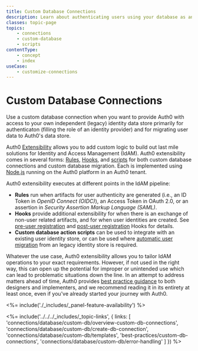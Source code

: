 ```yaml
---
title: Custom Database Connections
description: Learn about authenticating users using your database as an identity provider.
classes: topic-page
topics:
    - connections
    - custom-database
    - scripts
contentType: 
    - concept
    - index
useCase:
    - customize-connections
---
```

<!-- markdownlint-disable MD041 MD002 -->
<div class="topic-page-header">
  <div data-name="example" class="topic-page-badge"></div>
  <h1>Custom Database Connections</h1>
  <p>
  Use a custom database connection when you want to provide Auth0 with access to your own independent (legacy) identity data store primarily for authenticaton (filling the role of an identity provider) and for migrating user data to Auth0's data store. 
  </p>
</div>

Auth0 [Extensibility](/topics/extensibility) allows you to add custom logic to build out last mile solutions for Identity and Access Management (IdAM). Auth0 extensibility comes in several forms: [Rules](/rules), [Hooks](/hooks), and [scripts](/connections/database/custom-db/templates) for both custom database connections and custom database migration. Each is implemented using [Node.js](https://nodejs.org/en/) running on the Auth0 platform in an Auth0 tenant. 

Auth0 extensibility executes at different points in the IdAM pipeline: 

* **Rules** run when artifacts for user authenticity are generated (i.e., an ID Token in <dfn data-key="openid">OpenID Connect (OIDC)</dfn>), an Access Token in OAuth 2.0, or an assertion in <dfn data-key="security-assertion-markup-language">Security Assertion Markup Language (SAML)</dfn>. 
* **Hooks** provide additional extensibility for when there is an exchange of non-user related artifacts, and for when user identities are created. See [pre-user registration](/hooks/extensibility-points/pre-user-registration) and [post-user registration](/hooks/extensibility-points/post-user-registration) Hooks for details. 
* **Custom database action scripts** can be used to integrate with an existing user identity store, or can be used where [automatic user migration](/users/concepts/overview-user-migration#automatic-migrations) from an legacy identity store is required. 

Whatever the use case, Auth0 extensibility allows you to tailor IdAM operations to your exact requirements. However, if not used in the right way, this can open up the potential for improper or unintended use which can lead to problematic situations down the line. In an attempt to address matters ahead of time, Auth0 provides [best practice guidance](/best-practices/custom-db-connections) to both designers and implementers, and we recommend reading it in its entirety at least once, even if you've already started your journey with Auth0.    

<%= include('./_includes/_panel-feature-availability') %>

<%= include('../../../_includes/_topic-links', { links: [
  'connections/database/custom-db/overview-custom-db-connections',
  'connections/database/custom-db/create-db-connection',
  'connections/database/custom-db/templates',
  'best-practices/custom-db-connections',
  'connections/database/custom-db/error-handling'
] }) %>
